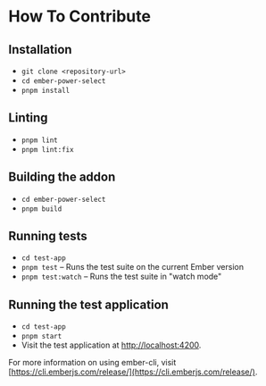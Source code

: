 # How To Contribute

## Installation

- `git clone <repository-url>`
- `cd ember-power-select`
- `pnpm install`

## Linting

- `pnpm lint`
- `pnpm lint:fix`

## Building the addon

- `cd ember-power-select`
- `pnpm build`

## Running tests

- `cd test-app`
- `pnpm test` – Runs the test suite on the current Ember version
- `pnpm test:watch` – Runs the test suite in "watch mode"

## Running the test application

- `cd test-app`
- `pnpm start`
- Visit the test application at [http://localhost:4200](http://localhost:4200).

For more information on using ember-cli, visit [https://cli.emberjs.com/release/](https://cli.emberjs.com/release/).
